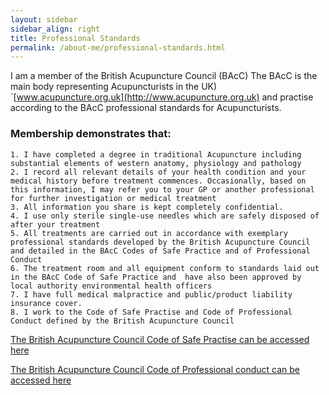 ```yaml
---
layout: sidebar
sidebar_align: right
title: Professional Standards
permalink: /about-me/professional-standards.html
---
```


I am a member of the British Acupuncture Council (BAcC) The BAcC is the main body representing Acupuncturists in the UK) `[www.acupuncture.org.uk](http://www.acupuncture.org.uk) and practise according to the BAcC professional standards for Acupuncturists.

### Membership demonstrates that:

    1. I have completed a degree in traditional Acupuncture including substantial elements of western anatomy, physiology and pathology
    2. I record all relevant details of your health condition and your medical history before treatment commences. Occasionally, based on this information, I may refer you to your GP or another professional for further investigation or medical treatment
    3. All information you share is kept completely confidential. 
    4. I use only sterile single-use needles which are safely disposed of after your treatment
    5. All treatments are carried out in accordance with exemplary professional standards developed by the British Acupuncture Council and detailed in the BAcC Codes of Safe Practice and of Professional Conduct
    6. The treatment room and all equipment conform to standards laid out in the BAcC Code of Safe Practice and  have also been approved by local authority environmental health officers
    7. I have full medical malpractice and public/product liability insurance cover.
    8. I work to the Code of Safe Practise and Code of Professional Conduct defined by the British Acupuncture Council


[The British Acupuncture Council Code of Safe Practise can be accessed here](https://www.acupuncture.org.uk/public-content/effective-practice/82-bacc-professional-codes.html)

[The British Acupuncture Council Code of Professional conduct can be accessed here](https://www.acupuncture.org.uk/public-content/effective-practice/82-bacc-professional-codes.html)

